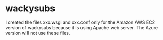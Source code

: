 # wackysubs

I created the files xxx.wsgi and xxx.conf only for the Amazon AWS EC2 version of wackysubs because it is using Apache web server. The Azure version will not use these files.

